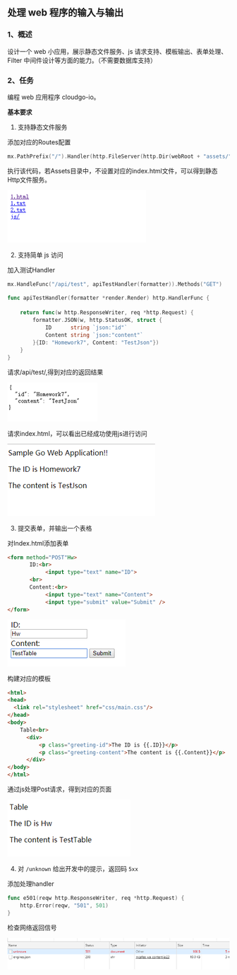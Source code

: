 ## 处理 web 程序的输入与输出

### 1、概述

设计一个 web 小应用，展示静态文件服务、js 请求支持、模板输出、表单处理、Filter 中间件设计等方面的能力。（不需要数据库支持）

### 2、任务

编程 web 应用程序 cloudgo-io。 

**基本要求**

1. 支持静态文件服务

添加对应的Routes配置
```go
mx.PathPrefix("/").Handler(http.FileServer(http.Dir(webRoot + "assets/")))
```

执行该代码，若Assets目录中，不设置对应的index.html文件，可以得到静态Http文件服务。

![1573662482755](report.assets/1573662482755.png)

2. 支持简单 js 访问

加入测试Handler

```go
mx.HandleFunc("/api/test", apiTestHandler(formatter)).Methods("GET")
```



```go
func apiTestHandler(formatter *render.Render) http.HandlerFunc {

	return func(w http.ResponseWriter, req *http.Request) {
		formatter.JSON(w, http.StatusOK, struct {
			ID      string `json:"id"`
			Content string `json:"content"`
		}{ID: "Homework7", Content: "TestJson"})
	}
}
```

请求/api/test/,得到对应的返回结果

![1573662757562](report.assets/1573662757562.png)

请求index.html，可以看出已经成功使用js进行访问

![1573662847850](report.assets/1573662847850.png)



3. 提交表单，并输出一个表格

对Index.html添加表单

```html
<form method="POST"Hw>
       ID:<br>
       		<input type="text" name="ID">
       <br>
       Content:<br>
       		<input type="text" name="Content">
       		<input type="submit" value="Submit" />
</form>
```



![1573662978714](report.assets/1573662978714.png)



构建对应的模板

```html
<html>
<head>
  <link rel="stylesheet" href="css/main.css"/>
</head>
<body>
    Table<br>
      <div>
          <p class="greeting-id">The ID is {{.ID}}</p>
          <p class="greeting-content">The content is {{.Content}}</p>
      </div>
</body>
</html>

```



通过js处理Post请求，得到对应的页面

![1573663389395](report.assets/1573663389395.png)

4. 对 `/unknown` 给出开发中的提示，返回码 `5xx`

添加处理handler

```go
func e501(reqw http.ResponseWriter, req *http.Request) {
	http.Error(reqw, "501", 501)
}
```

检查网络返回信号

![1573663466698](report.assets/1573663466698.png)

